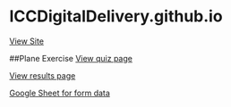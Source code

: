 # ICCDigitalDelivery.github.io

[View Site](https://iccdigitaldelivery.github.io)


##Plane Exercise
[View quiz page](https://iccdigitaldelivery.github.io/plane.html)

[View results page](https://iccdigitaldelivery.github.io/results.html)


[Google Sheet for form data](https://docs.google.com/spreadsheets/d/1TOikqYtxjv_R1wcFjXv8zlXImJk7a0eaDCa8Mhfw0gQ/edit?usp=sharing)